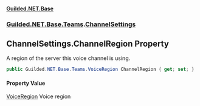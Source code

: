 #### [Guilded.NET.Base](Guilded_NET_Base.md 'Guilded.NET.Base')
### [Guilded.NET.Base.Teams](Guilded_NET_Base.md#Guilded_NET_Base_Teams 'Guilded.NET.Base.Teams').[ChannelSettings](ChannelSettings.md 'Guilded.NET.Base.Teams.ChannelSettings')
## ChannelSettings.ChannelRegion Property
A region of the server this voice channel is using.  
```csharp
public Guilded.NET.Base.Teams.VoiceRegion ChannelRegion { get; set; }
```
#### Property Value
[VoiceRegion](VoiceRegion.md 'Guilded.NET.Base.Teams.VoiceRegion')
Voice region
